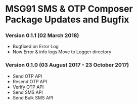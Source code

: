 # MSG91 SMS & OTP Composer Package Updates and Bugfix

### Version 0.1.1 (02 March 2018)

- Bugfixed on Error Log 
- Now Error & info logs Move to Logger directory

### Version 0.1.0 (03 August 2017 - 23 October 2017)

- Send OTP API
- Resend OTP API
- Verify OTP API
- Send SMS API
- Send Bulk SMS API
 

